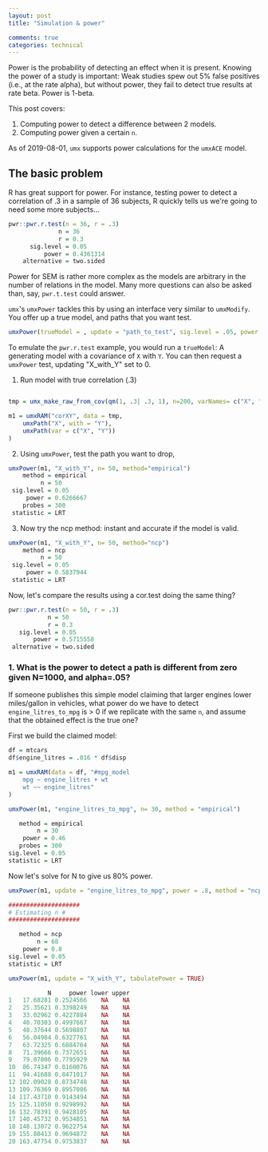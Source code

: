 ```yaml
---
layout: post
title: "Simulation & power"

comments: true
categories: technical
---
```


<a name="top"></a>

Power is the probability of detecting an effect when it is present. Knowing the power of a study is important: Weak studies spew out 5% false positives (i.e., at the rate alpha), but without power, they fail to detect true results at rate beta. Power is 1-beta.

This post covers:

1. Computing power to detect a difference between 2 models.
2. Computing power given a certain `n`.

As of 2019-08-01, `umx` supports power calculations for the `umxACE` model.

## The basic problem

R has great support for power. For instance, testing power to detect a correlation of .3 in a sample of 36 subjects, R quickly tells us we're going to need some more subjects...

```R
pwr::pwr.r.test(n = 36, r = .3)
              n = 36
              r = 0.3
      sig.level = 0.05
          power = 0.4361314
    alternative = two.sided
```

Power for SEM is rather more complex as the models are arbitrary in the number of relations in the model. Many more questions can also be asked than, say, `pwr.t.test` could answer. 

`umx`'s `umxPower` tackles this by using an interface very similar to `umxModify`. You offer up a true model, and paths that you want test.

```R
umxPower(trueModel = , update = "path_to_test", sig.level = .05, power = .8, method = c("empirical", "ncp"))
```

To emulate the `pwr.r.test` example, you would run a `trueModel`: A generating model with a covariance of `X` with `Y`. 
You can then request a `umxPower` test, updating "X_with_Y" set to 0.


1. Run model with true correlation (.3)

```R

tmp = umx_make_raw_from_cov(qm(1, .3| .3, 1), n=200, varNames= c("X", "Y"), empirical= TRUE)

m1 = umxRAM("corXY", data = tmp,
	umxPath("X", with = "Y"),
	umxPath(var = c("X", "Y"))
)

```

2. Using `umxPower`, test the path you want to drop, 

```R
umxPower(m1, "X_with_Y", n= 50, method="empirical")
    method = empirical
         n = 50
 sig.level = 0.05
     power = 0.6266667
    probes = 300
 statistic = LRT
```

3. Now try the ncp method: instant and accurate if the model is valid.

```R
umxPower(m1, "X_with_Y", n= 50, method="ncp")
    method = ncp
         n = 50
 sig.level = 0.05
     power = 0.5837944
 statistic = LRT
```

Now, let's compare the results using a cor.test doing the same thing?

```R
pwr::pwr.r.test(n = 50, r = .3)
           n = 50
           r = 0.3
   sig.level = 0.05
       power = 0.5715558
 alternative = two.sided
```

### 1. What is the power to detect a path is different from zero given N=1000, and alpha=.05?

If someone publishes this simple model claiming that larger engines lower miles/gallon in vehicles, what power do we have to detect `engine_litres_to_mpg` is > 0 if we replicate with the same `n`, and assume that the obtained effect is the true one? 
 
First we build the claimed model:

```R
df = mtcars
df$engine_litres = .016 * df$disp

m1 = umxRAM(data = df, "#mpg_model
	mpg ~ engine_litres + wt
	wt ~~ engine_litres"
)

umxPower(m1, "engine_litres_to_mpg", n= 30, method = "empirical")

   method = empirical
        n = 30
    power = 0.46
   probes = 300
sig.level = 0.05
statistic = LRT
```

Now let's solve for N to give us 80% power.

```r
umxPower(m1, update = "engine_litres_to_mpg", power = .8, method = "ncp")

####################
# Estimating n #
####################

   method = ncp
        n = 68
    power = 0.8
sig.level = 0.05
statistic = LRT

```

```r
umxPower(m1, update = "X_with_Y", tabulatePower = TRUE)

           N     power lower upper
1   17.68281 0.2524566    NA    NA
2   25.35621 0.3398249    NA    NA
3   33.02962 0.4227884    NA    NA
4   40.70303 0.4997667    NA    NA
5   48.37644 0.5698807    NA    NA
6   56.04984 0.6327761    NA    NA
7   63.72325 0.6884764    NA    NA
8   71.39666 0.7372651    NA    NA
9   79.07006 0.7795929    NA    NA
10  86.74347 0.8160076    NA    NA
11  94.41688 0.8471017    NA    NA
12 102.09028 0.8734748    NA    NA
13 109.76369 0.8957086    NA    NA
14 117.43710 0.9143494    NA    NA
15 125.11050 0.9298992    NA    NA
16 132.78391 0.9428105    NA    NA
17 140.45732 0.9534851    NA    NA
18 148.13072 0.9622754    NA    NA
19 155.80413 0.9694872    NA    NA
20 163.47754 0.9753837    NA    NA

```

